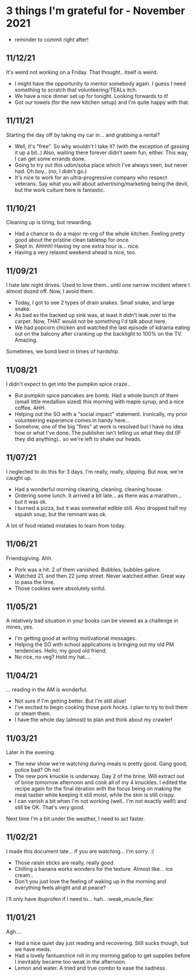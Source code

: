 # 3 things I'm grateful for - November 2021

* reminder to commit right after! 

## 11/12/21
It's weird not working on a Friday. That thought.. itself is weird. 

- I might have the opportunity to mentor somebody again. I guess I need something to scratch that volunteering/TEALs itch.
- We have a nice dinner set up for tonight. Looking forwards to it!
- Got our towels (for the new kitchen setup) and I'm quite happy with that. 



## 11/11/21
Starting the day off by taking my car in... and grabbing a rental?

- Well, it's "free". So why wouldn't I take it? (with the exception of gassing it up a bit..) Also, waiting there forever didn't seem fun, either. This way, I can get some errands done.
- Going to try out this udon/soba place which I've always seen, but never had. Oh boy.. (no, I didn't go.)
- It's nice to work for an ultra-progressive company who respect veterans. Say what you will about advertising/marketing being the devil, but the work culture here is fantastic.


## 11/10/21
Cleaning up is tiring, but rewarding. 

- Had a chance to do a major re-org of the whole kitchen. Feeling pretty good about the pristine clean tabletop for once.
- Slept in. Ahhhh! Having my one extra hour is... nice.
- Having a very relaxed weekend ahead is nice, too.


## 11/09/21
I hate late night drives. Used to love them.. until one narrow incident where I almost dozed off. Now, I avoid them.

- Today, I got to see 2 types of drain snakes. Small snake, and large snake. 
- As bad as the backed up sink was, at least it didn't leak over to the carpet. Now, THAT would not be something I'd talk about here.
- We had popcorn chicken and watched the last episode of kdrama eating out on the balcony after cranking up the backlight to 100% on the TV. Amazing.

Sometimes, we bond best in times of hardship. 


## 11/08/21
I didn't expect to get into the pumpkin spice craze..

- But pumpkin spice pancakes are bomb. Had a whole bunch of them (small little medallion sized) this morning with maple syrup, and a nice coffee. AHH.
- Helping out the SO with a "social impact" statement. Ironically, my prior volunteering experience comes in handy here...
- Somehow, one of the big "fires" at work is resolved but I have no idea how or what I've done. The publisher isn't telling us what they did (IF they did anything).. so we're left to shake our heads.

## 11/07/21
I neglected to do this for 3 days. I'm really, really, slipping. But now, we're caught up.

- Had a wonderful morning cleaning, cleaning, cleaning house.
- Ordering some lunch. It arrived a bit late... as there was a marathon... but it was ok.
- I burned a pizza, but it was somewhat edible still. Also dropped half my squash soup, but the remnant was ok.

A lot of food related mistakes to learn from today.

## 11/06/21
Friendsgiving. Ahh.

- Pork was a hit. 2 of them vanished. Bubbles, bubbles galore. 
- Watched 21, and then 22 jump street. Never watched either. Great way to pass the time.
- Those cookies were absolutely sinful. 


## 11/05/21
A relatively bad situation in your books can be viewed as a challenge in mines, yes.

- I'm getting good at writing motivational messages. 
- Helping the SO with school applications is bringing out my old PM tendencies. Hello, my good old friend.
- No rice, no veg? Hold my hat....


## 11/04/21
... reading in the AM is wonderful.

- Not sure if I'm getting better. But I'm still alive!
- I've excited to begin cooking those pork hocks. I plan to try to boil them or steam them.
- I have the whole day (almost) to plan and think about my crawler!


## 11/03/21
Later in the evening. 

- The new show we're watching during meals is pretty good. Gang good, police bad? Oh no!
- The new pork knuckle is underway. Day 2 of the brine. Will extract out of brine tomorrow afternoon and cook all of my 4 knuckles. I edited the recipe again for the final iteration with the focus being on making the meat tastier while keeping it still moist, while the skin is still crispy. 
- I can vanish a bit when I'm not working (well.. I'm not exactly well!) and still be OK. That's very good.

Next time I'm a bit under the weather, I need to act faster.

## 11/02/21
I made this document late... if you are watching... I'm sorry. :(

- Those raisin sticks are really, really good. 
- Chilling a banana works wonders for the texture. Almost like... ice cream..
- Don't you just love the feeling of waking up in the morning and everything feels alright and at peace?

I'll only have ibuprofen if I need to... hah.. :weak_muscle_flex:

## 11/01/21

Agh....

- Had a nice quiet day just reading and recovering. Still sucks though, but we have meds.
- Had a lovely fantuan/rice roll in my morning gallop to get supplies before I inevitably became too weak in the afternoon.
- Lemon and water. A tried and true combo to ease the sadness.



